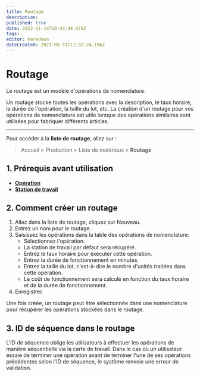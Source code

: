 ```yaml
---
title: Routage
description: 
published: true
date: 2022-11-14T10:43:44.478Z
tags: 
editor: markdown
dateCreated: 2021-05-31T11:32:24.196Z
---
```


# Routage
Le routage est un modèle d'opérations de nomenclature.

Un routage stocke toutes les opérations avec la description, le taux horaire, la durée de l'opération, la taille du lot, etc. La création d'un routage pour vos opérations de nomenclature est utile lorsque des opérations similaires sont utilisées pour fabriquer différents articles.

---

Pour accéder à la **liste de routage**, allez sur :

> Accueil > Production > Liste de matériaux > **Routage**

## 1. Prérequis avant utilisation

- **[Opération](/dokos/production/operation)**
- **[Station de travail](/manufacturing/workstation)**

## 2. Comment créer un routage

1. Allez dans la liste de routage, cliquez sur Nouveau.
2. Entrez un nom pour le routage.
3. Saisissez les opérations dans la table des opérations de nomenclature:
	- Sélectionnez l'opération.
	- La station de travail par défaut sera récupéré.
	- Entrez le taux horaire pour exécuter cette opération.
	- Entrez la durée de fonctionnement en minutes.
	- Entrez la taille du lot, c'est-à-dire le nombre d'unités traitées dans cette opération.
	- Le coût de fonctionnement sera calculé en fonction du taux horaire et de la durée de fonctionnement.
4. Enregistrer.

Une fois créée, un routage peut être sélectionnée dans une nomenclature pour récupérer les opérations stockées dans le routage.

## 3. ID de séquence dans le routage

L'ID de séquence oblige les utilisateurs à effectuer les opérations de manière séquentielle via la carte de travail. Dans le cas où un utilisateur essaie de terminer une opération avant de terminer l'une de ses opérations précédentes selon l'ID de séquence, le système renvoie une erreur de validation.

